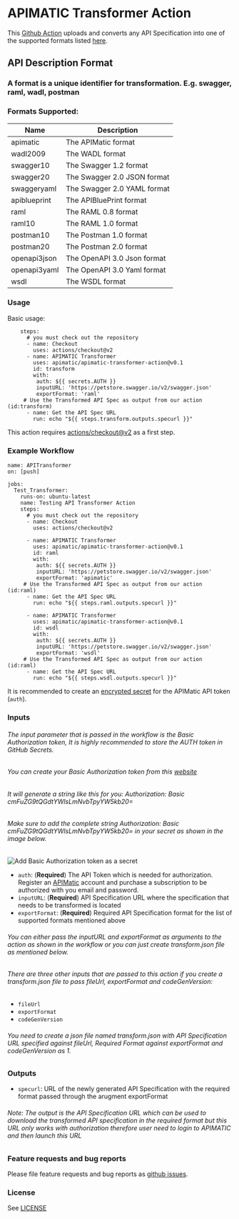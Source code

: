# APIMATIC Transformer Action

This [Github Action](https://github.com/actions) uploads and converts any API Specification into one of the supported formats listed [here](https://www.apimatic.io/transformer/#supported-formats).

## API Description Format
### A format is a unique identifier for transformation. E.g. swagger, raml, wadl, postman

### Formats Supported:

|Name |Description|
|---	|---	|
|apimatic|The APIMatic format|
|wadl2009|The WADL format|
|swagger10|The Swagger 1.2 format|
|swagger20|The Swagger 2.0 JSON format|
|swaggeryaml|The Swagger 2.0 YAML format|
|apiblueprint|The APIBluePrint format|
|raml|The RAML 0.8 format|
|raml10|The RAML 1.0 format|
|postman10|The Postman 1.0 format|
|postman20|The Postman 2.0 format|
|openapi3json|The OpenAPI 3.0 Json format|
|openapi3yaml|The OpenAPI 3.0 Yaml format|
|wsdl|The WSDL format|

### Usage

Basic usage:
```
    steps:
      # you must check out the repository
      - name: Checkout
        uses: actions/checkout@v2
      - name: APIMATIC Transformer
        uses: apimatic/apimatic-transformer-action@v0.1
        id: transform
        with:
         auth: ${{ secrets.AUTH }}
         inputURL: 'https://petstore.swagger.io/v2/swagger.json'
         exportFormat: 'raml'
     # Use the Transformed API Spec as output from our action (id:transform)
      - name: Get the API Spec URL
        run: echo "${{ steps.transform.outputs.specurl }}"
```

This action requires [actions/checkout@v2](https://github.com/actions/checkout) as a first step.

### Example Workflow

```
name: APITransformer
on: [push]

jobs:
  Test_Transformer:
    runs-on: ubuntu-latest
    name: Testing API Transformer Action
    steps:
      # you must check out the repository
      - name: Checkout
        uses: actions/checkout@v2
        
      - name: APIMATIC Transformer
        uses: apimatic/apimatic-transformer-action@v0.1
        id: raml
        with:
         auth: ${{ secrets.AUTH }}
         inputURL: 'https://petstore.swagger.io/v2/swagger.json'
         exportFormat: 'apimatic'
     # Use the Transformed API Spec as output from our action (id:raml)
      - name: Get the API Spec URL
        run: echo "${{ steps.raml.outputs.specurl }}"
        
      - name: APIMATIC Transformer
        uses: apimatic/apimatic-transformer-action@v0.1
        id: wsdl
        with:
         auth: ${{ secrets.AUTH }}
         inputURL: 'https://petstore.swagger.io/v2/swagger.json'
         exportFormat: 'wsdl'
     # Use the Transformed API Spec as output from our action (id:raml)
      - name: Get the API Spec URL
        run: echo "${{ steps.wsdl.outputs.specurl }}"

```

It is recommended to create an [encrypted secret](https://help.github.com/en/actions/automating-your-workflow-with-github-actions/creating-and-using-encrypted-secrets) for the APIMatic API token (`auth`).

### Inputs

###### The input parameter that is passed in the workflow is the Basic Authorization token, It is highly recommended to store the AUTH token in GitHub Secrets.
###### You can create your Basic Authorization token from this [website](https://www.blitter.se/utils/basic-authentication-header-generator/)
###### It will generate a string like this for you: Authorization: Basic cmFuZG9tQGdtYWlsLmNvbTpyYW5kb20=
###### Make sure to add the complete string Authorization: Basic cmFuZG9tQGdtYWlsLmNvbTpyYW5kb20= in your secret as shown in the image below.

![Add Basic Authorization token as a secret](https://cdn-images-1.medium.com/max/800/1*KGipCwDXL7ZHhU3qBvWhaQ.png "Add Basic Authorization token as a secret")

* `auth`: (**Required**) The API Token which is needed for authorization. Register an [APIMatic](https://www.apimatic.io/account/register) account and purchase a subscription to be authorized with you email and password.
* `inputURL`: (**Required**) API Specification URL where the specification that needs to be transformed is located
* `exportFormat`: (**Required**) Required API Specification format for the list of supported formats mentioned above

###### You can either pass the inputURL and exportFormat as arguments to the action as shown in the workflow or you can just create transform.json file as mentioned below.

###### There are three other inputs that are passed to this action if you create a transform.json file to pass fileUrl, exportFormat and codeGenVersion:
* `fileUrl`
* `exportFormat`
* `codeGenVersion`

###### You need to create a json file named transform.json with API Specification URL specified against fileUrl, Required Format against exportFormat and codeGenVersion as 1.

### Outputs

* `specurl`: URL of the newly generated API Specification with the required format passed through the arugment exportFormat

###### Note: The output is the API Specification URL which can be used to download the transformed API specification in the required format but this URL only works with authorization therefore user need to login to APIMATIC and then launch this URL

### Feature requests and bug reports

Please file feature requests and bug reports as [github issues](https://github.com/mujjazi/apimatic-transformer-action/issues).

### License

See [LICENSE](LICENSE)
